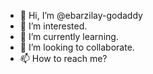- 👋 Hi, I’m @ebarzilay-godaddy
- 👀 I’m interested.
- 🌱 I’m currently learning.
- 💞️ I’m looking to collaborate.
- 📫 How to reach me?
